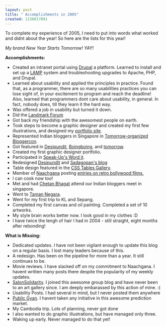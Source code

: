 ```yaml
--- 
layout: post
title: " Accomplishments in 2005"
created: 1136017091
---
```

To complete my experience of 2005, I need to put into words what worked and didnt about the year! So here are the lists for this year! 

<em>My brand New Year Starts Tomorrow! YAY!</em>

<strong>Accomplishments:</strong>
<ul><li>Created an intranet portal using <a href="http://drupal.org/">Drupal</a> a platform. Learned to install and set up a <a href="http://en.wikipedia.org/wiki/LAMP">LAMP</a> system and troubleshooting upgrades to Apache, PHP, and Drupal.</li>
<li>Learned about usability and applied the principles in practice. Found that, as a programmer, there are so many usabilities practices you can lose sight of, in your excitement to program and reach the deadline! Also, learned that programmers dont care about usability, in general. In fact, nobody does, till they learn it the hard way.</li>
<li>Was offered a job in usability but turned it down.</li>
<li>Did the <a href="http://landmarkforum.com">Landmark Forum</a></li>
<li>Got back my friendship with the awesomest people on earth.</li>
<li>Took steps to become a graphic designer and created my first few illustrations, and designed my <a href="http://nimbupani.com/portfolio">portfolio site</a>.</li>
<li>Represented Indian bloggers in Singapore in <a href="http://tomorrow.sg/Bloggers.SG.2005">Tomorrow-organized Bloggercon</a>.</li>
<li>Got featured in <a href="http://www.desipundit.com/index.php?s=divya">Desipundit</a>, <a href="http://www.boingboing.net/2005/11/14/thai_cigarette_warni.html">Boingboing</a>, and <a href="http://www.google.com.sg/custom?domains=tomorrow.sg&q=divya&sitesearch=tomorrow.sg&sa=Search&client=pub-5256579718812301&forid=1&ie=UTF-8&oe=UTF-8&cof=GALT%3A%230066CC%3BGL%3A1%3BDIV%3A%23999999%3BVLC%3A336633%3BAH%3Acenter%3BBGC%3AFFFFFF%3BLBGC%3AFF9900%3BALC%3A0066CC%3BLC%3A0066CC%3BT%3A000000%3BGFNT%3A666666%3BGIMP%3A666666%3BFORID%3A1%3B&hl=en">tomorrow</a>.</li>
<li>Created my first graphic designer portfolio.</li>
<li>Participated in <a href="http://www.underconsideration.com/speakup/archives/001766.html">Speak-Up's Word it</a>.</li>
<li>Redesigned <a href="http://www.desipundit.com/">Desipundit</a> and <a href="http://123suds.blogspot.com/">Sadagopan's blog</a></li>
<li>Table design featured in the <a href="http://icant.co.uk/csstablegallery/index.php?css=42">CSS Tables Gallery</a>.</li>
<li>Member of <a href="http://naachgaana.com/">Naachgana</a> posting <a href="http://www.naachgaana.com/category/36/blogid/5">entries on retro bollywood films.</a></li>
<li>I can cook now too!</li>
<li>Met and had <a href="http://chetanbhagat.com/ontcc/index.php">Chetan Bhagat</a> attend our Indian bloggers meet in singapore.</li>
<li>Went to <a href="http://www.taman-negara.com/">Taman Negara</a>.</li>
<li>Went for my first trip to KL and Sepang.</li>
<li>Completed my first canvas and oil painting. Completed a set of 10 artworks.</li>
<li>My style brain works better now. I look good in my clothes :D</li>
<li>I have twice the lengh of hair I had in 2004 - still straight, eight months after rebonding!</li>
</ul>

<strong>What is Missing:</strong>
<ul><li>Dedicated updates. I have not been vigilant enough to update this blog on a regular basis. I lost many leaders because of this.</li>
<li>A redesign. Has been on the pipeline for more than a year. It still continues to be.</li>
<li>Movie reviews. I have slacked off on my commitment to Naachgana. I havent written many posts there despite the popularity of my weekly updates.</li>
<li><a href="http://salonsolidarity.blogspot.com/">SalonSolidarity</a>. I joined this awesome group blog and have never been to an art gallery since. I am deeply embarassed by this action of mine. :( </li>
<li>Usability Posts. I had several in mind, but I never posted them anywhere</li>
<li><a href="http://www.publicgyan.com/">Public Gyan</a>. I havent taken any initiative in this awesome prediction market.</li>
<li>My Cambodia trip. Lots of planning, never got done</li>
<li>I also wanted to do graphic illustrations, but have managed only three.</li>
<li>Waking up early. Never managed to do that yet!</li></ul>
